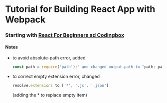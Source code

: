# Tutorial for Building React App with Webpack
### Starting with [ React For Beginners ad Codingbox ](blog.codingbox.io/react-for-beginners-part-1-setting-up-repository-babel-express-web-server-webpack-a3a90cc05d1e)
#### Notes
* to avoid absolute-path error, added 
  ```javascript
  const path = require('path');" and changed output.path to "path: path.resolve(__dirname, './public') 
  ```

* to correct empty extension error, changed 
  ```javascript 
  resolve.extensions to ['*', '.js', '.json'] 
  ```
  (adding the * to replace empty item)
  
